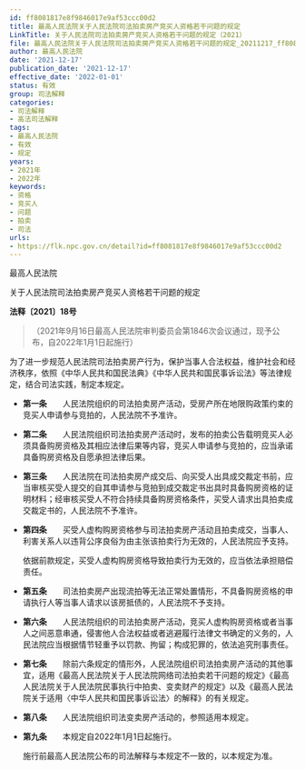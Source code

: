 ```yaml
---
id: ff8081817e8f9846017e9af53ccc00d2
title: 最高人民法院关于人民法院司法拍卖房产竞买人资格若干问题的规定
LinkTitle: 关于人民法院司法拍卖房产竞买人资格若干问题的规定（2021）
file: 最高人民法院关于人民法院司法拍卖房产竞买人资格若干问题的规定_20211217_ff8081817e8f9846017e9af53ccc00d2.docx
author: 最高人民法院
date: '2021-12-17'
publication_date: '2021-12-17'
effective_date: '2022-01-01'
status: 有效
group: 司法解释
categories:
- 司法解释
- 高法司法解释
tags:
- 最高人民法院
- 有效
- 规定
years:
- 2021年
- 2022年
keywords:
- 资格
- 竞买人
- 问题
- 拍卖
- 司法
urls:
- https://flk.npc.gov.cn/detail?id=ff8081817e8f9846017e9af53ccc00d2
---
```


最高人民法院

关于人民法院司法拍卖房产竞买人资格若干问题的规定

**法释〔2021〕18号**

> （2021年9月16日最高人民法院审判委员会第1846次会议通过，现予公布，自2022年1月1日起施行）

为了进一步规范人民法院司法拍卖房产行为，保护当事人合法权益，维护社会和经济秩序，依照《中华人民共和国民法典》《中华人民共和国民事诉讼法》等法律规定，结合司法实践，制定本规定。

- **第一条**　　人民法院组织的司法拍卖房产活动，受房产所在地限购政策约束的竞买人申请参与竞拍的，人民法院不予准许。

- **第二条**　　人民法院组织司法拍卖房产活动时，发布的拍卖公告载明竞买人必须具备购房资格及其相应法律后果等内容，竞买人申请参与竞拍的，应当承诺具备购房资格及自愿承担法律后果。

- **第三条**　　人民法院在司法拍卖房产成交后、向买受人出具成交裁定书前，应当审核买受人提交的自其申请参与竞拍到成交裁定书出具时具备购房资格的证明材料；经审核买受人不符合持续具备购房资格条件，买受人请求出具拍卖成交裁定书的，人民法院不予准许。

- **第四条**　　买受人虚构购房资格参与司法拍卖房产活动且拍卖成交，当事人、利害关系人以违背公序良俗为由主张该拍卖行为无效的，人民法院应予支持。

  依据前款规定，买受人虚构购房资格导致拍卖行为无效的，应当依法承担赔偿责任。

- **第五条**　　司法拍卖房产出现流拍等无法正常处置情形，不具备购房资格的申请执行人等当事人请求以该房抵债的，人民法院不予支持。

- **第六条**　　人民法院组织的司法拍卖房产活动，竞买人虚构购房资格或者当事人之间恶意串通，侵害他人合法权益或者逃避履行法律文书确定的义务的，人民法院应当根据情节轻重予以罚款、拘留；构成犯罪的，依法追究刑事责任。

- **第七条**　　除前六条规定的情形外，人民法院组织司法拍卖房产活动的其他事宜，适用《最高人民法院关于人民法院网络司法拍卖若干问题的规定》《最高人民法院关于人民法院民事执行中拍卖、变卖财产的规定》以及《最高人民法院关于适用〈中华人民共和国民事诉讼法〉的解释》的有关规定。

- **第八条**　　人民法院组织司法变卖房产活动的，参照适用本规定。

- **第九条**　　本规定自2022年1月1日起施行。

  施行前最高人民法院公布的司法解释与本规定不一致的，以本规定为准。
